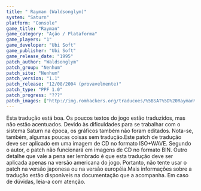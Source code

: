 ```yaml
---
title: " Rayman (Waldsonglym)"
system: "Saturn"
platform: "Console"
game_title: "Rayman"
game_category: "Ação / Plataforma"
game_players: "1"
game_developer: "Ubi Soft"
game_publisher: "Ubi Soft"
game_release_date: "1995"
patch_author: "Waldsonglym"
patch_group: "Nenhum"
patch_site: "Nenhum"
patch_version: "1.1"
patch_release: "12/08/2004 (provavelmente)"
patch_type: "PPF 1.0"
patch_progress: "???"
patch_images: ["http://img.romhackers.org/traducoes/%5BSAT%5D%20Rayman%20-%20Waldsonglym%20-%201.png","http://img.romhackers.org/traducoes/%5BSAT%5D%20Rayman%20-%20Waldsonglym%20-%202.png","http://img.romhackers.org/traducoes/%5BSAT%5D%20Rayman%20-%20Waldsonglym%20-%203.png"]
---
```

Esta tradução está boa. Os poucos textos do jogo estão traduzidos, mas não estão acentuados. Devido às dificuldades para se trabalhar com o sistema Saturn na época, os gráficos também não foram editados. Nota-se, também, algumas poucas coisas sem tradução.Este patch de tradução deve ser aplicado em uma imagem de CD no formato ISO+WAVE. Segundo o autor, o patch não funcionará em imagens de CD no formato BIN. Outro detalhe que vale a pena ser lembrado é que esta tradução deve ser aplicada apenas na versão americana do jogo. Portanto, não tente usar o patch na versão japonesa ou na versão européia.Mais informações sobre a tradução estão disponíveis na documentação que a acompanha. Em caso de dúvidas, leia-a com atenção.